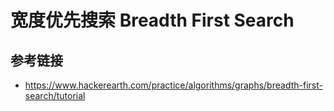 # 宽度优先搜索 Breadth First Search

## 参考链接
* https://www.hackerearth.com/practice/algorithms/graphs/breadth-first-search/tutorial
